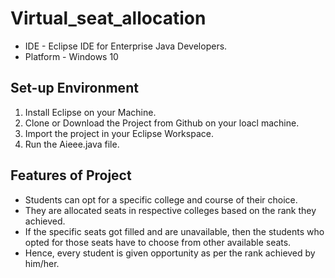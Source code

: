 # Virtual_seat_allocation
* IDE - Eclipse IDE for Enterprise Java Developers.
* Platform - Windows 10 

## Set-up Environment
1. Install Eclipse on your Machine.
2. Clone or Download the Project from Github on your loacl machine.
3. Import the project in your Eclipse Workspace.
4. Run the Aieee.java file.


## Features of Project 
* Students can opt for a specific college and course of their choice.
* They are allocated seats in respective colleges based on the rank they
achieved.
* If the specific seats got filled and are unavailable, then the students who
opted for those seats have to choose from other available seats.
* Hence, every student is given opportunity as per the rank achieved by
him/her.
